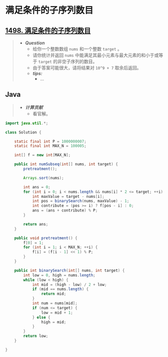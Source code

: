 # 满足条件的子序列数目

## [1498. 满足条件的子序列数目](https://leetcode.cn/problems/number-of-subsequences-that-satisfy-the-given-sum-condition/)

> - ***Question***
>   - 给你一个整数数组 `nums` 和一个整数 `target` 。
>   - 请你统计并返回 `nums` 中能满足其最小元素与最大元素的和小于或等于 `target` 的非空子序列的数目。
>   - 由于答案可能很大，请将结果对 `10^9 + 7` 取余后返回。
>   - ***tips:***
>     - ...

## Java

> - ***计算贡献***
>   - 看官解。

```java
import java.util.*;

class Solution {

    static final int P = 1000000007;
    static final int MAX_N = 100005;

    int[] f = new int[MAX_N];

    public int numSubseq(int[] nums, int target) {
        pretreatment();

        Arrays.sort(nums);

        int ans = 0;
        for (int i = 0; i < nums.length && nums[i] * 2 <= target; ++i) {
            int maxValue = target - nums[i];
            int pos = binarySearch(nums, maxValue) - 1;
            int contribute = (pos >= i) ? f[pos - i] : 0;
            ans = (ans + contribute) % P;
        }

        return ans;
    }

    public void pretreatment() {
        f[0] = 1;
        for (int i = 1; i < MAX_N; ++i) {
            f[i] = (f[i - 1] << 1) % P;
        }
    }

    public int binarySearch(int[] nums, int target) {
        int low = 0, high = nums.length;
        while (low < high) {
            int mid = (high - low) / 2 + low;
            if (mid == nums.length) {
                return mid;
            }
            int num = nums[mid];
            if (num <= target) {
                low = mid + 1;
            } else {
                high = mid;
            }
        }
        return low;
    }

}
```
